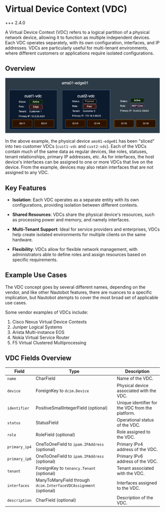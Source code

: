 # Virtual Device Context (VDC)

+++ 2.4.0

A Virtual Device Context (VDC) refers to a logical partition of a physical network device, allowing it to function as multiple independent devices. Each VDC operates separately, with its own configuration, interfaces, and IP addresses. VDCs are particularly useful for multi-tenant environments, where different customers or applications require isolated configurations.

## Overview

![Virtual Device Context Overview](../../../media/models/virtual_device_context_overview.png)

In the above example, the physical device `ams01-edge01` has been "sliced" into two customer VDCs (`cust1-vdc` and `cust2-vdc`). Each of the VDCs contain much of the same data as regular devices, like roles, statuses, tenant relationships, primary IP addresses, etc. As for interfaces, the host device's interfaces can be assigned to one or more VDCs that live on the device. From the example, devices may also retain interfaces that are not assigned to any VDC.

## Key Features

- **Isolation**: Each VDC operates as a separate entity with its own configurations, providing isolation between different contexts.

- **Shared Resources**: VDCs share the physical device's resources, such as processing power and memory, and namely interfaces.

- **Multi-Tenant Support**: Ideal for service providers and enterprises, VDCs help create isolated environments for multiple clients on the same hardware.

- **Flexibility**: VDCs allow for flexible network management, with administrators able to define roles and assign resources based on specific requirements.

## Example Use Cases

The VDC concept goes by several different names, depending on the vendor, and like other Nautobot features, there are nuances to a specific implication, but Nautobot atempts to cover the most broad set of applicable use cases.

Some vendor examples of VDCs include:

1. Cisco Nexus Virtual Device Contexts
2. Juniper Logical Systems
3. Arista Multi-instance EOS
4. Nokia Virtual Service Router
5. F5 Virtual Clustered Multiprocessing


## VDC Fields Overview

| Field         | Type                                              | Description                                          |
|---------------|---------------------------------------------------|------------------------------------------------------|
| `name`        | CharField                                         | Name of the VDC.                                     |
| `device`      | ForeignKey to `dcim.Device`                       | Physical device associated with the VDC.             |
| `identifier`  | PositiveSmallIntegerField (optional)              | Unique identifier for the VDC from the platform.     |
| `status`      | StatusField                                       | Operational status of the VDC.                       |
| `role`        | RoleField (optional)                              | Role assigned to the VDC.                            |
| `primary_ip4` | OneToOneField to `ipam.IPAddress` (optional)       | Primary IPv4 address of the VDC.                     |
| `primary_ip6` | OneToOneField to `ipam.IPAddress` (optional)       | Primary IPv6 address of the VDC.                     |
| `tenant`      | ForeignKey to `tenancy.Tenant` (optional)         | Tenant associated with the VDC.                      |
| `interfaces`  | ManyToManyField through `dcim.InterfaceVDCAssignment` (optional) | Interfaces assigned to the VDC. |
| `description` | CharField (optional)                              | Description of the VDC.                              |
